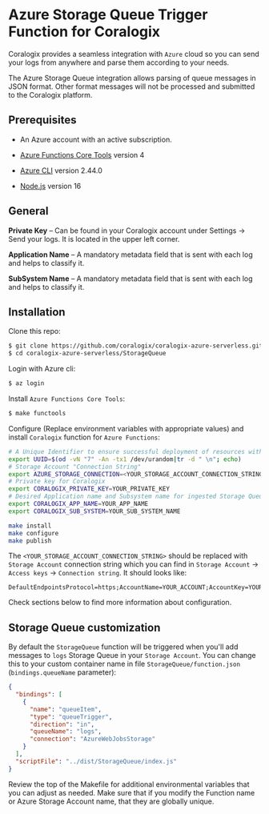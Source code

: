 # Azure Storage Queue Trigger Function for Coralogix

Coralogix provides a seamless integration with ``Azure`` cloud so you can send your logs from anywhere and parse them according to your needs.

The Azure Storage Queue integration allows parsing of queue messages in JSON format. Other format messages will not be processed and submitted to the Coralogix platform.

## Prerequisites

* An Azure account with an active subscription.

* [Azure Functions Core Tools](https://docs.microsoft.com/en-us/azure/azure-functions/functions-run-local#v2) version 4

* [Azure CLI](https://docs.microsoft.com/en-us/cli/azure/install-azure-cli) version 2.44.0

* [Node.js](https://nodejs.org/) version 16

## General

**Private Key** – Can be found in your Coralogix account under Settings -> Send your logs. It is located in the upper left corner.

**Application Name** – A mandatory metadata field that is sent with each log and helps to classify it.

**SubSystem Name** – A mandatory metadata field that is sent with each log and helps to classify it.

## Installation

Clone this repo:

```bash
$ git clone https://github.com/coralogix/coralogix-azure-serverless.git
$ cd coralogix-azure-serverless/StorageQueue
```

Login with Azure cli:

```bash
$ az login
```

Install ``Azure Functions Core Tools``:

```bash
$ make functools
```

Configure (Replace environment variables with appropriate values) and install ``Coralogix`` function for ``Azure Functions``:

```bash
# A Unique Identifier to ensure successful deployment of resources with universally unique requirements
export UUID=$(od -vN "7" -An -tx1 /dev/urandom|tr -d " \n"; echo)
# Storage Account "Connection String"
export AZURE_STORAGE_CONNECTION=<YOUR_STORAGE_ACCOUNT_CONNECTION_STRING>
# Private key for Coralogix
export CORALOGIX_PRIVATE_KEY=YOUR_PRIVATE_KEY
# Desired Application name and Subsystem name for ingested Storage Queue messages
export CORALOGIX_APP_NAME=YOUR_APP_NAME
export CORALOGIX_SUB_SYSTEM=YOUR_SUB_SYSTEM_NAME

make install
make configure
make publish
```

The ``<YOUR_STORAGE_ACCOUNT_CONNECTION_STRING>`` should be replaced with ``Storage Account`` connection string which you can find in ``Storage Account`` -> ``Access keys`` -> ``Connection string``. It should looks like:

```
DefaultEndpointsProtocol=https;AccountName=YOUR_ACCOUNT;AccountKey=YOUR_ACCOUNT_KEY;EndpointSuffix=core.windows.net
```

Check sections below to find more information about configuration.

## Storage Queue customization

By default the ``StorageQueue`` function will be triggered when you'll add messages to ``logs`` Storage Queue in your ``Storage Account``. You can change this to your custom container name in file ``StorageQueue/function.json`` (``bindings.queueName`` parameter):

```json
{
  "bindings": [
    {
      "name": "queueItem",
      "type": "queueTrigger",
      "direction": "in",
      "queueName": "logs",
      "connection": "AzureWebJobsStorage"
    }
  ],
  "scriptFile": "../dist/StorageQueue/index.js"
}
```

Review the top of the Makefile for additional environmental variables that you can adjust as needed. Make sure that if you modify the Function name or Azure Storage Account name, that they are globally unique.